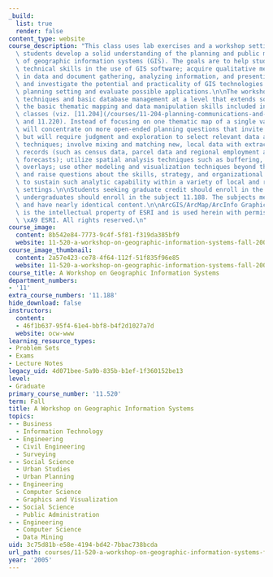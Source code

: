 ```yaml
---
_build:
  list: true
  render: false
content_type: website
course_description: "This class uses lab exercises and a workshop setting to help\
  \ students develop a solid understanding of the planning and public management uses\
  \ of geographic information systems (GIS). The goals are to help students: acquire\
  \ technical skills in the use of GIS software; acquire qualitative methods skills\
  \ in data and document gathering, analyzing information, and presenting results;\
  \ and investigate the potential and practicality of GIS technologies in a typical\
  \ planning setting and evaluate possible applications.\n\nThe workshop teaches GIS\
  \ techniques and basic database management at a level that extends somewhat beyond\
  \ the basic thematic mapping and data manipulation skills included in the MCP core\
  \ classes (viz. [11.204](/courses/11-204-planning-communications-and-digital-media-fall-2004)\
  \ and 11.220). Instead of focusing on one thematic map of a single variable, students\
  \ will concentrate on more open-ended planning questions that invite spatial analysis\
  \ but will require judgment and exploration to select relevant data and mapping\
  \ techniques; involve mixing and matching new, local data with extracts from official\
  \ records (such as census data, parcel data and regional employment and population\
  \ forecasts); utilize spatial analysis techniques such as buffering, address matching,\
  \ overlays; use other modeling and visualization techniques beyond thematic mapping;\
  \ and raise questions about the skills, strategy, and organizational support needed\
  \ to sustain such analytic capability within a variety of local and regional planning\
  \ settings.\n\nStudents seeking graduate credit should enroll in the subject 11.520;\
  \ undergraduates should enroll in the subject 11.188. The subjects meet together\
  \ and have nearly identical content.\n\nArcGIS/ArcMap/ArcInfo Graphical User Interface\
  \ is the intellectual property of ESRI and is used herein with permission. Copyright\
  \ \xA9 ESRI. All rights reserved.\n"
course_image:
  content: 8b542e84-7773-9c4f-5f81-f319da385bf9
  website: 11-520-a-workshop-on-geographic-information-systems-fall-2005
course_image_thumbnail:
  content: 2a57e423-ce78-4f64-112f-51f835f96e85
  website: 11-520-a-workshop-on-geographic-information-systems-fall-2005
course_title: A Workshop on Geographic Information Systems
department_numbers:
- '11'
extra_course_numbers: '11.188'
hide_download: false
instructors:
  content:
  - 46f1b637-95f4-61e4-bbf8-b4f2d1027a7d
  website: ocw-www
learning_resource_types:
- Problem Sets
- Exams
- Lecture Notes
legacy_uid: 4d071bee-5a9b-835b-b1ef-1f360152be13
level:
- Graduate
primary_course_number: '11.520'
term: Fall
title: A Workshop on Geographic Information Systems
topics:
- - Business
  - Information Technology
- - Engineering
  - Civil Engineering
  - Surveying
- - Social Science
  - Urban Studies
  - Urban Planning
- - Engineering
  - Computer Science
  - Graphics and Visualization
- - Social Science
  - Public Administration
- - Engineering
  - Computer Science
  - Data Mining
uid: 3c75d81b-e58e-4194-bd42-7bbac738bcda
url_path: courses/11-520-a-workshop-on-geographic-information-systems-fall-2005
year: '2005'
---
```

